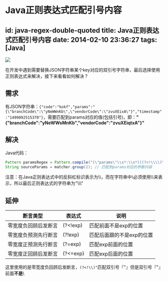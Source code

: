 # Java正则表达式匹配引号内容
id: java-regex-double-quoted
title: Java正则表达式匹配引号内容
date: 2014-02-10 23:36:27
tags: [Java]
---

![](http://7xnocv.com1.z0.glb.clouddn.com/java-regex-01.jpg)

在开发中遇到需要替换JSON字符串某个key对应的双引号字符串，最后选择使用正则表达式来解决，接下来看看如何解决？

<!-- more -->

## 需求

有JSON字符串：`{"code":"kokf","params":"{\"branchCode\":\"yNeWWnKb\",\"vendorCode\":\"zvuXEixA\"}","timestamp":"1499092515370"}`，需要匹配到params对应的值(包括引号)，即：**"{\"branchCode\":\"yNeWWsMnKb\",\"vendorCode\":\"zvuXEiqtxA\"}"**

## 解决

Java代码：

```java
Pattern paramsRegex = Pattern.compile("(\"params\"\\s*:\\s*)((?<!\\\\)\".*?(?<!\\\\)\")");
String sourceParams = matcher.group(2); // 匹配到params对应的参数内容
```
注意：在Java正则表达式中的反斜杠标识表示为\\\，而在字符串中\必须使用\\\来表示，所以最后正则表达式的字符串为"\\\\\\\"

## 延伸

| 断言类型       | 表达式      | 说明             |
| ---------- | -------- | -------------- |
| 零宽度负回顾后发断言 | (?<!exp) | 匹配前面不是exp的位置   |
| 零宽度负预测先行断言 | (?!exp)  | 匹配后面跟的不是exp的位置 |
| 零宽度正预测先行断言 | (?=exp)  | 匹配exp前面的位置     |
| 零宽度正回顾后发断言 | (?<=exp) | 匹配exp后面的位置     |

这里使用的是零宽度负回顾后发断言，`(?<!\\)"`匹配双引号『"』但是双引号『"』前面**不是**\